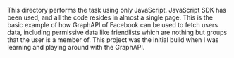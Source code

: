 This directory performs the task using only JavaScript.
JavaScript SDK has been used, and all the code resides in almost a single page.
This is the basic example of how GraphAPI of Facebook can be used to fetch users data, including permissive data like friendlists which
are nothing but groups that the user is a member of.
This project was the initial build when I was learning and playing around with the GraphAPI. 
